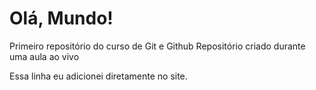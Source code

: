 # Olá, Mundo!
 Primeiro repositório do curso de Git e Github
 Repositório criado durante uma aula ao vivo

Essa linha eu adicionei diretamente no site. 
